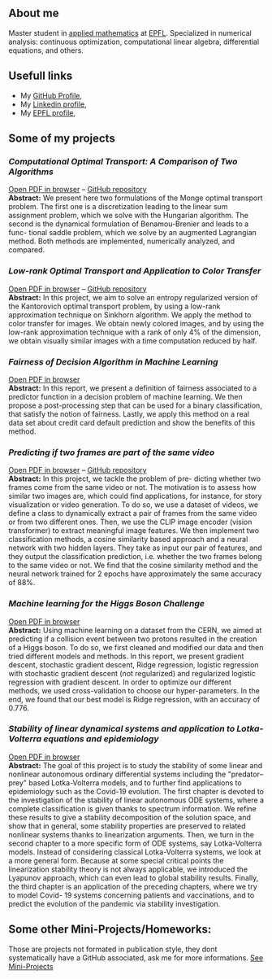 ## About me
Master student in [applied mathematics](https://www.epfl.ch/education/master/programs/applied-mathematics/) at [EPFL](https://www.epfl.ch/about/). Specialized in numerical analysis: continuous optimization, computational linear algebra, differential equations, and others.
## Usefull links
- My [GitHub Profile](https://github.com/Benoit-Muller),
- My [Linkedin profile](https://www.linkedin.com/in/benoitmueller/?locale=en_US),
- My [EPFL profile](https://people.epfl.ch/benoit.muller/?lang=en),

## Some of my projects

### *Computational Optimal Transport: A Comparison of Two Algorithms*
[Open PDF in browser](https://benoit-muller.github.io/Computational-Optimal-Transport/Computational_Optimal_Transport__A_Comparison_of_Two_Algorithms-3.pdf) – [GitHub repository](https://github.com/Benoit-Muller/Computational-Optimal-Transport)
<br />
**Abstract:** We present here two formulations of the Monge optimal transport problem. The first one is a discretization leading to the linear sum assignment problem, which we solve with the Hungarian algorithm. The second is the dynamical formulation of Benamou-Brenier and leads to a func- tional saddle problem, which we solve by an augmented Lagrangian method. Both methods are implemented, numerically analyzed, and compared.

### *Low-rank Optimal Transport and Application to Color Transfer*
[Open PDF in browser](https://benoit-muller.github.io/Low_Rank_Approximation_Techniques_Project/publication.pdf) – [GitHub repository](https://github.com/Benoit-Muller/Low_Rank_Approximation_Techniques_Project)
<br />
**Abstract:** In this project, we aim to solve an entropy regularized version of the Kantorovich optimal transport problem, by using a low-rank approximation technique on Sinkhorn algorithm. We apply the method to color transfer for images. We obtain newly colored images, and by using the low-rank approximation technique with a rank of only 4% of the dimension, we obtain visually similar images with a time computation reduced by half.

### *Fairness of Decision Algorithm in Machine Learning*
[Open PDF in browser](https://benoit-muller.github.io/Stat_ML_Project/report.pdf)
<br />
**Abstract:** 
In this report, we present a definition of fairness associated to a predictor function in a decision problem of machine learning. We then propose a post-processing step that can be used for a binary classification, that satisfy the notion of fairness. Lastly, we apply this method on a real data set about credit card default prediction and show the benefits of this method.

### *Predicting if two frames are part of the same video*
[Open PDF in browser](https://benoit-muller.github.io/Predicting%20if%20two%20frames%20are%20part%20of%20the%20same%20video.pdf) – [GitHub repository](https://github.com/Armelle-h/ML_frames_and_videos)
<br />
**Abstract:** 
In this project, we tackle the problem of pre- dicting whether two frames come from the same video or not. The motivation is to assess how similar two images are, which could find applications, for instance, for story visualization or video generation. To do so, we use a dataset of videos, we define a class to dynamically extract a pair of frames from the same video or from two different ones. Then, we use the CLIP image encoder (vision transformer) to extract meaningful image features. We then implement two classification methods, a cosine similarity based approach and a neural network with two hidden layers. They take as input our pair of features, and they output the classification prediction, i.e. whether the two frames belong to the same video or not. We find that the cosine similarity method and the neural network trained for 2 epochs have approximately the same accuracy of 88%.

### *Machine learning for the Higgs Boson Challenge*
[Open PDF in browser](https://Benoit-Muller.github.io/Machine%20learning%20for%20the%20Higgs%20Boson%20Challenge.pdf)
<br />
**Abstract:** 
Using machine learning on a dataset from the CERN, we aimed at predicting if a collision event between two protons resulted in the creation of a Higgs boson. To do so, we first cleaned and modified our data and then tried different models and methods. In this report, we present gradient descent, stochastic gradient descent, Ridge regression, logistic regression with stochastic gradient descent (not regularized) and regularized logistic regression with gradient descent. In order to optimize our different methods, we used cross-validation to choose our hyper-parameters. In the end, we found that our best model is Ridge regression, with an accuracy of 0.776. 

### *Stability of linear dynamical systems and application to Lotka-Volterra equations and epidemiology*
[Open PDF in browser](https://benoit-muller.github.io/Projet-de-Bachelor/Stability%20of%20linear%20dynamical%20systems%20and%20application%20to%20Lotka-Volterra%20equations%20and%20epidemiology.pdf)
<br />
**Abstract:**
The goal of this project is to study the stability of some linear and nonlinear autonomous ordinary differential systems including the "predator–prey" based Lotka-Volterra models, and to further find applications to epidemiology such as the Covid-19 evolution.
The first chapter is devoted to the investigation of the stability of linear autonomous ODE systems, where a complete classification is given thanks to spectrum information. We refine these results to give a stability decomposition of the solution space, and show that in general, some stability properties are preserved to related nonlinear systems thanks to linearization arguments.
Then, we turn in the second chapter to a more specific form of ODE systems, say Lotka-Volterra models. Instead of considering classical Lotka-Volterra systems, we look at a more general form. Because at some special critical points the linearization stability theory is not always applicable, we introduced the Lyapunov approach, which can even lead to global stability results.
Finally, the third chapter is an application of the preceding chapters, where we try to model Covid- 19 systems concerning patients and vaccinations, and to predict the evolution of the pandemic via stability investigation.

## Some other Mini-Projects/Homeworks:
Those are projects not formated in publication style, they dont systematically have a GitHub associated, ask me for more informations. [See Mini-Projects](https://benoit-muller.github.io/miniprojects)
